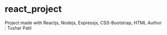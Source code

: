 # react_project
Project made with Reactjs, Nodejs, Expressjs,  CSS-Bootstrap, HTML
Author : Tushar Patil
